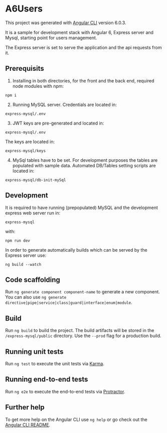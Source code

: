 # A6Users

This project was generated with [Angular CLI](https://github.com/angular/angular-cli) version 6.0.3.

It is a sample for development stack with Angular 6, Express server and Mysql, starting point for users management.

The Express server is set to serve the application and the api requests from it.

## Prerequisits
1. Installing in both directories, for the front and the back end, required node modules with npm:
```
npm i
```
2. Running MySQL server. Credentials are located in:
```
express-mysql/.env
```
3. JWT keys are pre-generated and located in:
```
express-mysql/.env
```

The keys are located in:

```
express-mysql/keys
```
4. MySql tables have to be set. For development purposes the tables are populated with sample data.
    Automated DB/Tables setting scripts are located in:
```
express-mysql/db-init-mySql
```
## Development 

It is required to have running (prepopulated) MySQL and the development express web server run in:
```
express-mysql
```

with:

```
npm run dev
```
In order to generate automatically builds which can be served by the Express server use:
```
ng build --watch
```

## Code scaffolding

Run `ng generate component component-name` to generate a new component. You can also use `ng generate directive|pipe|service|class|guard|interface|enum|module`.

## Build

Run `ng build` to build the project. The build artifacts will be stored in the `/express-mysql/public` directory. Use the `--prod` flag for a production build.

## Running unit tests

Run `ng test` to execute the unit tests via [Karma](https://karma-runner.github.io).

## Running end-to-end tests

Run `ng e2e` to execute the end-to-end tests via [Protractor](http://www.protractortest.org/).

## Further help

To get more help on the Angular CLI use `ng help` or go check out the [Angular CLI README](https://github.com/angular/angular-cli/blob/master/README.md).
